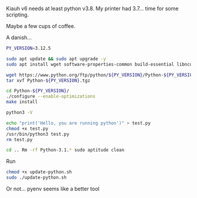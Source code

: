 Kiauh v6 needs at least python v3.8. My printer had 3.7... time for some scripting.

Maybe a few cups of coffee.

A danish...

```bash filename=update-python.sh
PY_VERSION=3.12.5

sudo apt update && sudo apt upgrade -y
sudo apt install wget software-properties-common build-essential libncursesw5-dev libreadline-gplv2-dev libssl-dev libsqlite3-dev tk-dev libc6-dev libbz2-dev libffi-dev -y 

wget https://www.python.org/ftp/python/${PY_VERSION}/Python-${PY_VERSION}.tgz
tar xvf Python-${PY_VERSION}.tgz

cd Python-${PY_VERSION}/
./configure --enable-optimizations
make install

python3 -V

echo "print('Hello, you are running python')" > test.py
chmod +x test.py
/usr/bin/python3 test.py
rm test.py

cd .. Rm -rf Python-3.1.* sudo aptitude clean
```

Run
```bash
chmod +x update-python.sh
sudo ./update-python.sh
```

Or not... pyenv seems like a better tool

